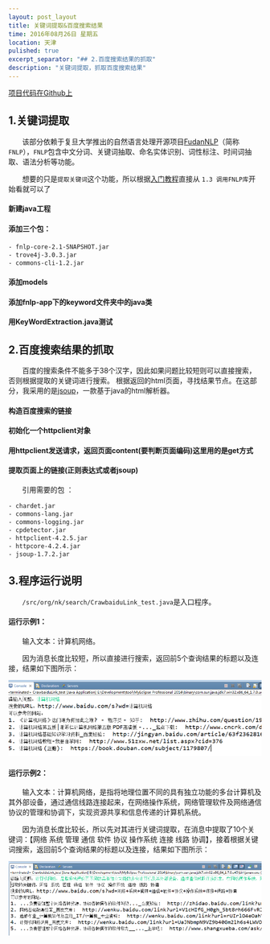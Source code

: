 ```yaml
---
layout: post_layout
title: 关键词提取&百度搜索结果
time: 2016年08月26日 星期五
location: 天津
pulished: true
excerpt_separator: "## 2.百度搜索结果的抓取"
description: "关键词提取，抓取百度搜索结果"
---
```

[项目代码在Github上](https://github.com/HeddaZhu/KeywordSearch)

## 1.关键词提取

&#160; &#160; &#160; &#160;该部分依赖于复旦大学推出的自然语言处理开源项目[FudanNLP](https://github.com/xpqiu/fnlp/wiki/quicktutorial)（简称`FNLP`），`FNLP`包含中文分词、关键词抽取、命名实体识别、词性标注、时间词抽取、语法分析等功能。

&#160; &#160; &#160; &#160;想要的只是`提取关键词`这个功能，所以根据[入门教程](https://github.com/xpqiu/fnlp/wiki/quicktutorial)直接从 `1.3 调用FNLP库`开始看就可以了

#### 新建java工程

#### 添加三个包：
```
- fnlp-core-2.1-SNAPSHOT.jar
- trove4j-3.0.3.jar
- commons-cli-1.2.jar
```

#### 添加models

#### 添加fnlp-app下的keyword文件夹中的java类

#### 用KeyWordExtraction.java测试



## 2.百度搜索结果的抓取	

&#160; &#160; &#160; &#160;百度的搜索条件不能多于38个汉字，因此如果问题比较短则可以直接搜索，否则根据提取的关键词进行搜索。
根据返回的html页面，寻找结果节点。在这部分，我采用的是[jsoup](https://jsoup.org/)，一款基于java的html解析器。

#### 构造百度搜索的链接

#### 初始化一个httpclient对象

#### 用httpclient发送请求，返回页面content(要判断页面编码)这里用的是get方式

#### 提取页面上的链接(正则表达式或者jsoup)

&#160; &#160; &#160; &#160;引用需要的包 ：

```
- chardet.jar  
- commons-lang.jar  
- commons-logging.jar   
- cpdetector.jar  
- httpclient-4.2.5.jar   
- httpcore-4.2.4.jar   
- jsoup-1.7.2.jar     

```

## 3.程序运行说明

&#160; &#160; &#160; &#160;`/src/org/nk/search/CrawbaiduLink_test.java`是入口程序。

#### 运行示例1：

&#160; &#160; &#160; &#160;输入文本：计算机网络。 

&#160; &#160; &#160; &#160;因为消息长度比较短，所以直接进行搜索，返回前5个查询结果的标题以及连接，结果如下图所示：

<img src="/assets/img/Keyword_Search_1.png" alt="结果图">

#### 运行示例2：

&#160; &#160; &#160; &#160;输入文本：计算机网络，是指将地理位置不同的具有独立功能的多台计算机及其外部设备，通过通信线路连接起来，在网络操作系统，网络管理软件及网络通信协议的管理和协调下，实现资源共享和信息传递的计算机系统。


&#160; &#160; &#160; &#160;因为消息长度比较长，所以先对其进行关键词提取，在消息中提取了10个关键词：【网络  系统   管理   通信   软件   协议   操作系统   连接   线路   协调】，接着根据关键词搜索，返回前5个查询结果的标题以及连接，结果如下图所示：

<img src="/assets/img/Keyword_Search_2.png" alt="结果图">
